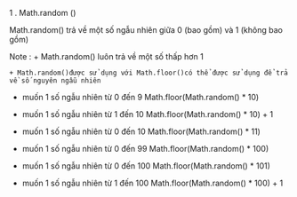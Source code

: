 1 . Math.random ()

Math.random() trả về một số ngẫu nhiên giữa 0 (bao gồm) và 1 (không bao gồm)

Note : 
    + Math.random() luôn trả về một số thấp hơn 1

    + Math.random()được sử dụng với Math.floor()có thể được sử dụng để trả về số nguyên ngẫu nhiên


+ muốn 1 số ngẫu nhiên từ  0 đến 9
Math.floor(Math.random() * 10)

+  muốn 1 số ngẫu nhiên từ 1 đến 10
Math.floor(Math.random() * 10) + 1

+ muốn 1 số ngẫu nhiên từ  0 đến 10
Math.floor(Math.random() * 11)

+ muốn 1 số ngẫu nhiên từ  0 đến 99
Math.floor(Math.random() * 100)

+  muốn 1 số ngẫu nhiên từ  0 đến 100
Math.floor(Math.random() * 101)

+  muốn 1 số ngẫu nhiên từ  1 đến 100
Math.floor(Math.random() * 100) + 1

